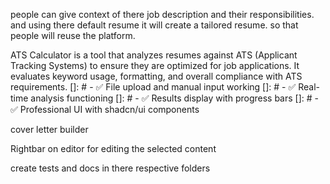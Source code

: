 people can give context of there job description and their responsibilities. and using there default resume it will create a tailored resume. so that people will reuse the platform.

ATS Calculator is a tool that analyzes resumes against ATS (Applicant Tracking Systems) to ensure they are optimized for job applications. It evaluates keyword usage, formatting, and overall compliance with ATS requirements.
[]: # - ✅ File upload and manual input working
[]: # - ✅ Real-time analysis functioning
[]: # - ✅ Results display with progress bars
[]: # - ✅ Professional UI with shadcn/ui components

cover letter builder

Rightbar on editor for editing the selected content

create tests and docs in there respective folders